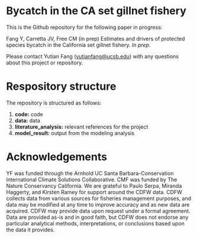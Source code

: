 # Bycatch in the CA set gillnet fishery

This is the Github repository for the following paper in progress:

Fang Y, Carretta JV, Free CM (in prep) Estimates and drivers of protected species bycatch in the California set gillnet fishery. _In prep._

Please contact Yutian Fang (yutianfang@ucsb.edu) with any questions about this project or repository.

# Respository structure

The repository is structured as follows:

1. **code:** code
2. **data:** data
3. **literature_analysis:** relevant references for the project
4. **model_result:** output from the modeling analysis

# Acknowledgements

YF was funded through the Arnhold UC Santa Barbara-Conservation International Climate Solutions Collaborative. CMF was funded by The Nature Conservancy California. We are grateful to Paulo Serpa, Miranda Haggerty, and Kirsten Ramey for support around the CDFW data. CDFW collects data from various sources for fisheries management purposes, and data may be modified at any time to improve accuracy and as new data are acquired. CDFW may provide data upon request under a formal agreement. Data are provided as-is and in good faith, but CDFW does not endorse any particular analytical methods, interpretations, or conclusions based upon the data it provides. 
